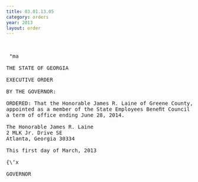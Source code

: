 ```yaml
---
title: 03.01.13.05
category: orders
year: 2013
layout: order
---
```


<pre> 

 "ma

THE STATE OF GEORGIA

EXECUTIVE ORDER

BY THE GOVERNOR:

ORDERED: That the Honorable James R. Laine of Greene County, Georgia, is
appointed as a member of the State Employees Beneﬁt Council for
a term of office ending June 28, 2014.

The Honorable James R. Laine
2 MLK Jr. Drive SE
Atlanta, Georgia 30334

This first day of March, 2013

{\‘x  

GOVERNOR

</pre>
